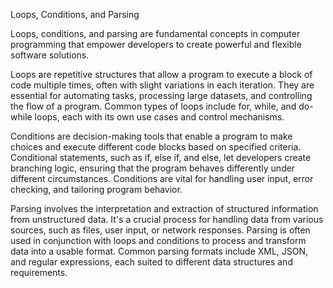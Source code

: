 Loops, Conditions, and Parsing

Loops, conditions, and parsing are fundamental concepts in computer programming that empower developers to create powerful and flexible software solutions.

Loops are repetitive structures that allow a program to execute a block of code multiple times, often with slight variations in each iteration. They are essential for automating tasks, processing large datasets, and controlling the flow of a program. Common types of loops include for, while, and do-while loops, each with its own use cases and control mechanisms.

Conditions are decision-making tools that enable a program to make choices and execute different code blocks based on specified criteria. Conditional statements, such as if, else if, and else, let developers create branching logic, ensuring that the program behaves differently under different circumstances. Conditions are vital for handling user input, error checking, and tailoring program behavior.

Parsing involves the interpretation and extraction of structured information from unstructured data. It's a crucial process for handling data from various sources, such as files, user input, or network responses. Parsing is often used in conjunction with loops and conditions to process and transform data into a usable format. Common parsing formats include XML, JSON, and regular expressions, each suited to different data structures and requirements.
